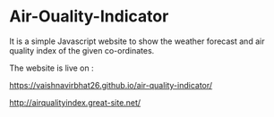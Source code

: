 # Air-Ouality-Indicator
It is a simple Javascript website to show the weather forecast and air quality index of the given co-ordinates.

The website is live on : 

https://vaishnavirbhat26.github.io/air-quality-indicator/

http://airqualityindex.great-site.net/

